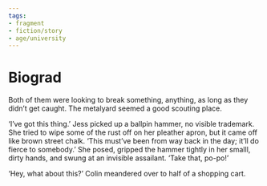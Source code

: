 ```yaml
---
tags:
- fragment
- fiction/story
- age/university
---
```


# Biograd

Both of them were looking to break something, anything, as long as they
didn’t get caught. The metalyard seemed a good scouting place.

‘I’ve got this thing.’ Jess picked up a ballpin hammer, no visible
trademark. She tried to wipe some of the rust off on her pleather apron,
but it came off like brown street chalk. ‘This must’ve been from way
back in the day; it’ll do fierce to somebody.’ She posed, gripped the
hammer tightly in her smalll, dirty hands, and swung at an invisible
assailant. ‘Take that, po-po!’

‘Hey, what about this?’ Colin meandered over to half of a shopping cart.
